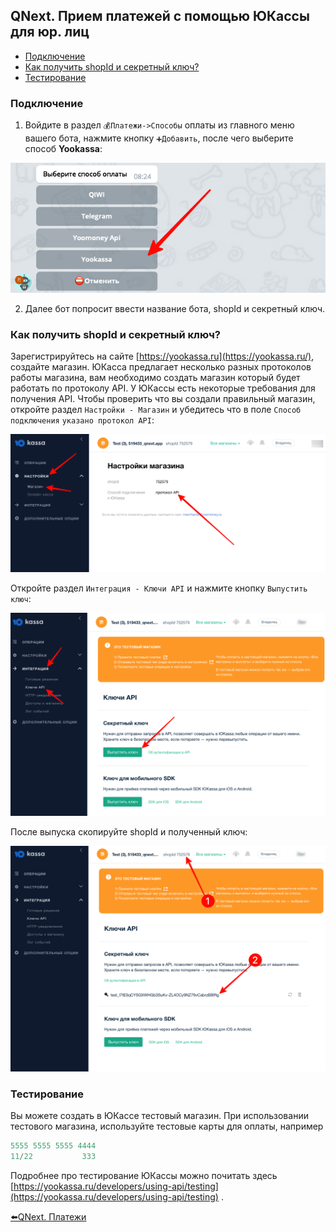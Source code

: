 ## QNext. Прием платежей с помощью ЮКассы для юр. лиц
* [Подключение](#подключение)
* [Как получить shopId и секретный ключ?](#как-получить-shopid-и-секретныи-ключ?)
* [Тестирование](#тестирование)
### Подключение

1) Войдите в раздел `💰Платежи->Способы` оплаты из главного меню вашего бота, нажмите кнопку `➕Добавить`, после чего выберите способ **Yookassa**:

![](./1.png)

2) Далее бот попросит ввести название бота, shopId и секретный ключ.
### Как получить shopId и секретный ключ?

Зарегистрируйтесь на сайте [https://yookassa.ru](https://yookassa.ru/), создайте магазин. ЮКасса предлагает несколько разных протоколов работы магазина, вам необходимо создать магазин который будет работать по протоколу API. У ЮКассы есть некоторые требования для получения API. Чтобы проверить что вы создали правильный магазин, откройте раздел `Настройки - Магазин` и убедитесь что в поле `Способ подключения` `указано протокол API`:

![](./2.png)

Откройте раздел `Интеграция - Ключи API` и нажмите кнопку `Выпустить ключ`: 

![](./3.png)



После выпуска скопируйте shopId и полученный ключ:

![](./4.png)


### Тестирование

Вы можете создать в ЮКассе тестовый магазин. При использовании тестового магазина, используйте тестовые карты для оплаты, например
```js 
5555 5555 5555 4444
11/22           333
```

Подробнее про тестирование ЮКассы можно почитать здесь [https://yookassa.ru/developers/using-api/testing](https://yookassa.ru/developers/using-api/testing) .



[⬅️QNext. Платежи](/docs-test/pay)


  

